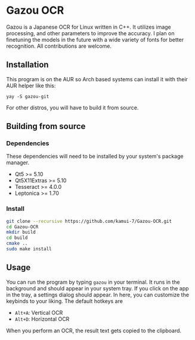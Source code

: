 # Gazou OCR 

Gazou is a Japanese OCR for Linux written in C++. It utilizes image processing, and other parameters to improve the accuracy. I plan on finetuning the models in the future with a wide variety of fonts for better recognition. All contributions are welcome.

## Installation

This program is on the AUR so Arch based systems can install it with their AUR helper like this:
```
yay -S gazou-git
```

For other distros, you will have to build it from source.

## Building from source
### Dependencies

These dependencies will need to be installed by your system's package manager. 

- Qt5 >= 5.10
- Qt5X11Extras >= 5.10
- Tesseract >= 4.0.0
- Leptonica >= 1.70

### Install

```sh
git clone --recursive https://github.com/kamui-7/Gazou-OCR.git
cd Gazou-OCR
mkdir build
cd build
cmake .. 
sudo make install
```

## Usage

You can run the program by typing `gazou` in your terminal. It runs in the background and should appear in your system tray. If you click on the app in the tray, a settings dialog should appear. In here, you can customize the keybinds to your liking. The default hotkeys are

- `Alt+A`: Vertical OCR
- `Alt+D`: Horizontal OCR

When you perform an OCR, the result text gets copied to the clipboard.
